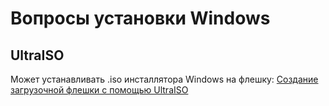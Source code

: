 # Вопросы установки Windows

## UltraISO

Может устанавливать .iso инсталлятора Windows на флешку:
[Создание загрузочной флешки с помощью UltraISO](http://alpinefile.ru/ultraiso-windows-boot-usb.html)


